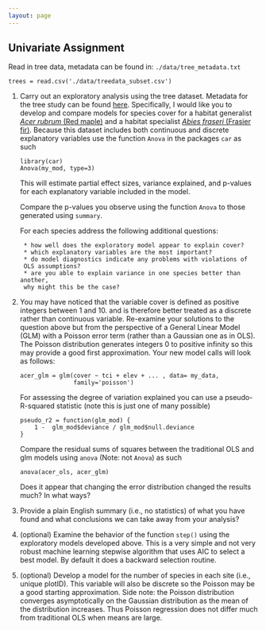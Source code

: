 ```yaml
---
layout: page
---
```


## Univariate Assignment

Read in tree data, metadata can be found in: `./data/tree_metadata.txt`

```{r}
trees = read.csv('./data/treedata_subset.csv')
```

1. Carry out an exploratory analysis using the tree dataset. Metadata for the tree study can be found [here](../data/tree_metadata.txt).
Specifically, I would like you to develop and compare models for species cover for a habitat generalist
[_*Acer rubrum*_ (Red maple)](http://www.durhamtownship.com/blog-archives/pix/November1407.jpg) 
and a habitat specialist [_*Abies fraseri*_ (Frasier fir)](https://upload.wikimedia.org/wikipedia/commons/d/d0/Abies_fraseri_Mitchell.jpg). 
Because this dataset includes both continuous and discrete explanatory
variables use the function `Anova` in the packages `car` as such

    ```{r}
    library(car)
    Anova(my_mod, type=3)
    ```

    This will estimate partial effect sizes, variance explained, and p-values for 
    each explanatory variable included in the model. 

    Compare the p-values you observe using the function `Anova` to those generated
    using `summary`. 

    For each species address the following additional questions:

        * how well does the exploratory model appear to explain cover?
        * which explanatory variables are the most important?
        * do model diagnostics indicate any problems with violations of
        OLS assumptions?
        * are you able to explain variance in one species better than another, 
        why might this be the case?

2. You may have noticed that the variable cover is defined as 
positive integers between 1 and 10. and is therefore better treated
as a discrete rather than continuous variable. 
Re-examine your solutions to the question above but from the
perspective of a General Linear Model (GLM) with a Poisson error term
(rather than a Gaussian one as in OLS). 
The Poisson distribution generates integers 0 to positive infinity so this may provide a good first approximation. 
Your new model calls will look as follows:

    ```{r}
    acer_glm = glm(cover ~ tci + elev + ... , data= my_data, 
                   family='poisson')
    ```

    For assessing the degree of variation explained you can use a 
    pseudo-R-squared statistic (note this is just one of many possible)

    ```{r}
    pseudo_r2 = function(glm_mod) {
        1 -  glm_mod$deviance / glm_mod$null.deviance
    }
    ```

    Compare the residual sums of squares between the traditional OLS 
    and glm models using `anova` (Note: not `Anova`) as such

    ```{r}
    anova(acer_ols, acer_glm)
    ```

    Does it appear that changing the error distribution changed the
    results much? In what ways? 

3. Provide a plain English summary (i.e., no statistics) of what you have
found and what conclusions we can take away from your analysis?

4. (optional) Examine the behavior of the function `step()` using the 
exploratory models developed above. This is a very simple and not very
robust machine learning stepwise algorithm that uses AIC to select a 
best model. By default it does a backward selection routine. 

5. (optional) Develop a model for the number of species in each site 
(i.e., unique plotID). This variable will also be discrete so the Poisson
may be a good starting approximation. Side note: the Poisson
distribution converges asymptotically on the Gaussian distribution as the 
mean of the distribution increases. Thus Poisson regression does not differ
much from traditional OLS when means are large. 
